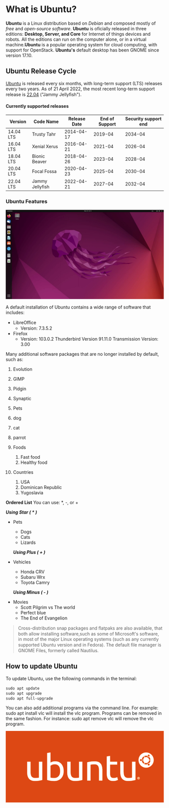 # What is Ubuntu?

**Ubuntu** is a Linux distribution based on *Debian* and composed mostly of *free* and *open-source software*.
**Ubuntu** is oficially released in three editions: **Desktop, Server, and Core** for Internet of things devices and
robots. All the editions can run on the computer alone, or in a virtual machine.**Ubuntu** is a popular
operating system for cloud computing, with support for OpenStack. **Ubuntu's** default desktop has been
GNOME since version 17.10.

## Ubuntu Release Cycle

[Ubuntu](https://ubuntu.com/) is released every six months, with long-term support (LTS) releases every two years. As of 21 April
2022, the most recent long-term support release is [22.04](https://ubuntu.com/download/desktop) ("Jammy Jellyﬁsh").


#### Currently supported releases

| Version | Code Name | Release Date | End of Support | Security support end |
| ------- | --------- | ------------ | -------------- | -------------------- |
|14.04 LTS | Trusty Tahr | 2014-04-17 | 2019-04 | 2034-04
|16.04 LTS | Xenial Xerus | 2016-04-21 | 2021-04 | 2026-04
|18.04 LTS | Bionic Beaver | 2018-04-26 | 2023-04 | 2028-04
|20.04 LTS | Focal Fossa | 2020-04-23 | 2025-04 | 2030-04
|22.04 LTS | Jammy Jellyﬁsh | 2022-04-21 | 2027-04 | 2032-04

### Ubuntu Features

![Ubuntu Desktop](ubuntu-desktop.png)

A default installation of Ubuntu contains a wide range of software that includes:
* LibreOﬃce
  * Version: 7.3.5.2
* Firefox
  * Version: 103.0.2
Thunderbird
Version 91.11.0
Transmission
Version: 3.00

Many additional software packages that are no longer installed by default, such as:
1. Evolution
2. GIMP
3. Pidgin
4. Synaptic
   
5. Pets
 6. dog
 7. cat
 8. parrot
6. Foods
   1. Fast food 
   2. Healthy food
7. Countries
   1. USA
   2. Dominican Republic
   3. Yugoslavia

**Ordered List**
You can use: *, -, or + 

***Using Star ( * )***
* Pets
  * Dogs
  * Cats
  * Lizards
  
  ***Using Plus ( + )***
+ Vehicles
  + Honda CRV
  + Subaru Wrx
  + Toyota Camry
  
  ***Using Minus ( - )*** 
- Movies 
  - Scott Pilgrim vs The world
  - Perfect blue
  - The End of Evangelion 


> Cross-distribution snap packages and ﬂatpaks are also available, that both allow installing software,such as some of Microsoft's software, in most of the major Linux operating systems (such as any currently supported Ubuntu version and in Fedora). The default ﬁle manager is GNOME Files, formerly called Nautilus.

## How to update Ubuntu

To update Ubuntu, use the following commands in the terminal:
```
sudo apt update
sudo apt upgrade
sudo apt full-upgrade
```
You can also add additional programs via the command line. For example: sudo apt install vlc will install the vlc program. Programs can be removed in the same fashion. For instance: sudo apt remove vlc will remove the vlc program.

![Ubuntu](ubuntu-logo.png)